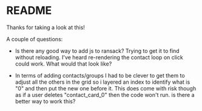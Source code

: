 # README

Thanks for taking a look at this!

A couple of questions:

* Is there any good way to add js to ransack?  Trying to get it to find without reloading.  I've heard re-rendering
the contact loop on click could work.  What would that look like?

* In terms of adding contacts/groups I had to be clever to get them to adjust all the others in the grid
so i layered an index to identify what is "0" and then put the new one before it. This does come with risk though
as if a user deletes "contact_card_0" then the code won't run.  is there a better way to work this?


